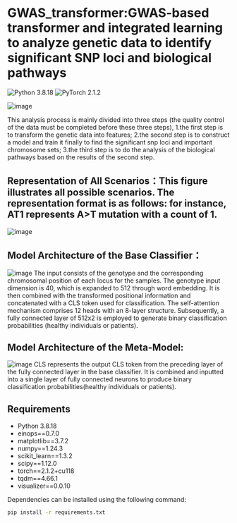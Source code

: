 # GWAS_transformer:GWAS-based transformer and integrated learning to analyze genetic data to identify significant SNP loci and biological pathways
![Python 3.8.18](https://img.shields.io/badge/python-3.8-green.svg?style=plastic)
![PyTorch 2.1.2](https://img.shields.io/badge/PyTorch%20-%23EE4C2C.svg?style=plastic)


![image](https://github.com/xuanan-zhu/GWAS_transformer/assets/84304647/613286a8-3c31-48f6-916f-74e3c597839e)

This analysis process is mainly divided into three steps (the quality control of the data must be completed before these three steps),
1.the first step is to transform the genetic data into features; 
2.the second step is to construct a model and train it finally to find the significant snp loci and important chromosome sets; 
3.the third step is to do the analysis of the biological pathways based on the results of the second step.

## Representation of All Scenarios：This figure illustrates all possible scenarios. The representation format is as follows: for instance, AT1 represents A>T mutation with a count of 1.
![image](https://github.com/xuanan-zhu/GWAS_transformer/assets/84304647/0cbc2cb3-04ad-4dc9-a7bb-58e2059ea51e)


## Model Architecture of the Base Classifier：
![image](https://github.com/xuanan-zhu/GWAS_transformer/assets/84304647/66b1f975-d29b-4c62-ae3b-1b8e0aa46bbc)
The input consists of the genotype and the corresponding chromosomal position of each locus for the samples. The genotype input dimension is 40, which is expanded to 512 through word embedding. It is then combined with the transformed positional information and concatenated with a CLS token used for classification. The self-attention mechanism comprises 12 heads with an 8-layer structure. Subsequently, a fully connected layer of 512x2 is employed to generate binary classification probabilities (healthy individuals or patients).

## Model Architecture of the Meta-Model:
![image](https://github.com/xuanan-zhu/GWAS_transformer/assets/84304647/4279fec1-7060-4a46-8c94-dcbe68dbdcd6)
CLS represents the output CLS token from the preceding layer of the fully connected layer in the base classifier. It is combined and inputted into a single layer of fully connected neurons to produce binary classification probabilities(healthy individuals or patients).


## Requirements

- Python 3.8.18
- einops==0.7.0
- matplotlib==3.7.2
- numpy==1.24.3
- scikit_learn==1.3.2
- scipy==1.12.0
- torch==2.1.2+cu118
- tqdm==4.66.1
- visualizer==0.0.10

Dependencies can be installed using the following command:
```bash
pip install -r requirements.txt
```
